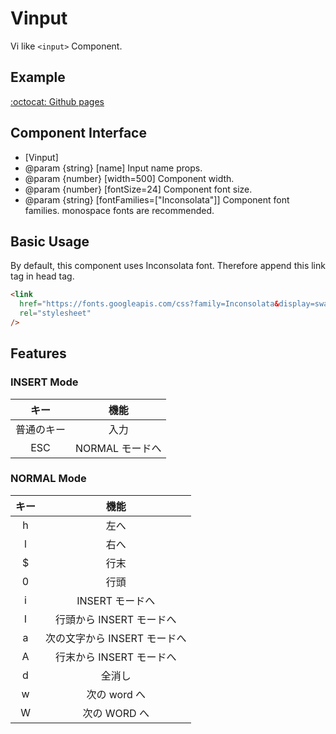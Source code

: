 # Vinput

Vi like `<input>` Component.

## Example

[:octocat: Github pages](https://ok8omk.github.io/Vinput)

## Component Interface

- [Vinput]
- @param {string} [name] Input name props.
- @param {number} [width=500] Component width.
- @param {number} [fontSize=24] Component font size.
- @param {string} [fontFamilies=["Inconsolata"]] Component font families. monospace fonts are recommended.

## Basic Usage

By default, this component uses Inconsolata font.
Therefore append this link tag in head tag.

```html
<link
  href="https://fonts.googleapis.com/css?family=Inconsolata&display=swap"
  rel="stylesheet"
/>
```

## Features

### INSERT Mode

|    キー    |      機能       |
| :--------: | :-------------: |
| 普通のキー |      入力       |
|    ESC     | NORMAL モードへ |

### NORMAL Mode

| キー |             機能             |
| :--: | :--------------------------: |
|  h   |             左へ             |
|  l   |             右へ             |
|  \$  |             行末             |
|  0   |             行頭             |
|  i   |       INSERT モードへ        |
|  I   |   行頭から INSERT モードへ   |
|  a   | 次の文字から INSERT モードへ |
|  A   |   行末から INSERT モードへ   |
|  d   |            全消し            |
|  w   |         次の word へ         |
|  W   |         次の WORD へ         |
